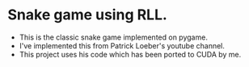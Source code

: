 # Snake game using RLL.
- This is the classic snake game implemented on pygame.
- I've implemented this from Patrick Loeber's youtube channel.
- This project uses his code which has been ported to CUDA by me.
